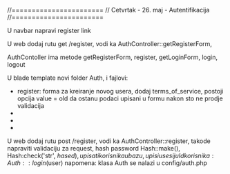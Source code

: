 //=======================
// Cetvrtak - 26. maj - Autentifikacija
//=======================

U navbar napravi register link

U web dodaj rutu get /register, vodi ka AuthController::getRegisterForm,

AuthContoller ima metode getRegisterForm, register, getLoginForm, login, logout

U blade template novi folder Auth, i fajlovi:

-   register: forma za kreiranje novog usera, dodaj terms_of_service, postoji opcija value = old da ostanu podaci upisani u formu nakon sto ne prodje validacija
-
-
-

U web dodaj rutu post /register, vodi ka AuthController::register, takode napraviti validaciju za request, hash password Hash::make(), Hash:check('str', $hased), upisati korisnika u bazu, upisi u sesiju Id korisnika: Auth::login($user)
napomena: klasa Auth se nalazi u config/auth.php


